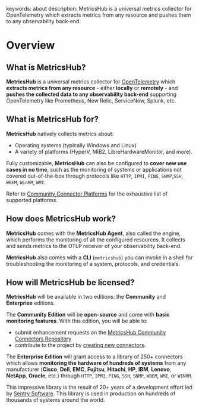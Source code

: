 keywords: about
description: MetricsHub is a universal metrics collector for OpenTelemetry which extracts metrics from any resource and pushes them to any observability back-end.

# Overview

<!-- MACRO{toc|fromDepth=1|toDepth=2|id=toc} -->

## What is **MetricsHub**?

**MetricsHub** is a universal metrics collector for [OpenTelemetry](https://opentelemetry.io/docs) which **extracts metrics from any resource** - either **locally** or **remotely** - and **pushes the collected data to any observability back-end** supporting OpenTelemetry like Prometheus, New Relic, ServiceNow, Splunk, etc.

## What is **MetricsHub** for?

**MetricsHub** natively collects metrics about:

* Operating systems (typically Windows and Linux)
* A variety of platforms (HyperV, MIB2, LibreHardwareMonitor, and more).

Fully customizable, **MetricsHub**  can also be configured to **cover new use cases in no time**, such as the monitoring of systems or applications not covered out-of-the-box through protocols like `HTTP`, `IPMI`, `PING`, `SNMP`,`SSH`, `WBEM`, `WinRM`, `WMI`.

Refer to [Community Connector Platforms](../metricshub-connector-reference.html) for the exhaustive list of supported platforms.

## How does **MetricsHub** work?

**MetricsHub** comes with the **MetricsHub Agent**, also called the engine, which performs the monitoring of all the configured resources. It collects and sends metrics to the OTLP receiver of your observability back-end.

**MetricsHub** also comes with a **CLI** (`metricshub`) you can invoke in a shell for troubleshooting the monitoring of a system, protocols, and credentials.

## How will **MetricsHub** be licensed?

**MetricsHub** will be available in two editions: the **Community** and **Enterprise** editions.

The **Community Edition** will be **open-source** and come with **basic monitoring features**. With this edition, you will be able to:

* submit enhancement requests on the [MetricsHub Community Connectors Repository](https://github.com/sentrysoftware/metricshub-community-connectors)
* contribute to the project by [creating new connectors](./develop/index.html).

The **Enterprise Edition** will grant access to a library of 250+ connectors which allows **monitoring the hardware of hundreds of systems** from any manufacturer (**Cisco**, **Dell**, **EMC**, **Fujitsu**, **Hitachi**, **HP**, **IBM**, **Lenovo**, **NetApp**, **Oracle**, etc.) through `HTTP`, `IPMI`, `PING`, `SSH`, `SNMP`, `WBEM`, `WMI`, or `WINRM`.

This impressive library is the result of 20+ years of a development effort led by [Sentry Software](https://sentrysoftware.com). This library is used in production on hundreds of thousands of systems around the world.